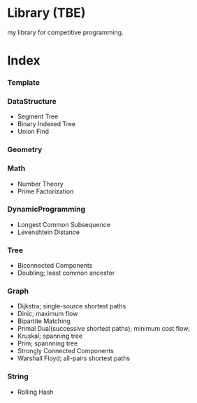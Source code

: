 Library (TBE)
===
my library for competitive programming.

Index
===
### Template

### DataStructure

- Segment Tree
- Binary Indexed Tree
- Union Find

### Geometry

### Math

- Number Theory
- Prime Factorization

### DynamicProgramming

- Longest Common Subsequence
- Levenshtein Distance

### Tree

- Biconnected Components
- Doubling; least common ancestor

### Graph

- Dijkstra; single-source shortest paths
- Dinic; maximum flow
- Bipartite Matching
- Primal Dual(successive shortest paths); minimum cost flow;
- Kruskal; spanning tree
- Prim; spannning tree
- Strongly Connected Components
- Warshall Floyd; all-pairs shortest paths

### String

- Rolling Hash
